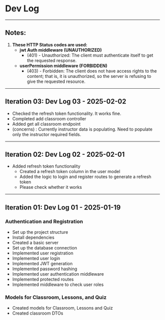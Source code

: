 # Dev Log

---------------------------
## Notes:
1. **These HTTP Status codes are used:**
    - **jwt Auth middleware (UNAUTHORIZED)**
      - (401) - Unauthorized: The client must authenticate itself to get the requested response.
    - **userPermission middleware (FORBIDDEN)**
      - (403) - Forbidden: The client does not have access rights to the content; that is, it is unauthorized, so the server is refusing to give the requested resource.

---------------------------
## Iteration 03: Dev Log 03 - 2025-02-02
- Checked the refresh token functionality. It works fine.
- Completed add classroom controller
- Added get all classroom endpoint
- (concerns) : Currently instructor data is populating. Need to populate only the instructor required fields.


---------------------------
## Iteration 02: Dev Log 02 - 2025-02-01
- Added refresh token functionality
  - Created a refresh token column in the user model
  - Added the logic to login and register routes to generate a refresh token
  - Please check whether it works

---------------------------
## Iteration 01: Dev Log 01 - 2025-01-19
### Authentication and Registration
- Set up the project structure
- Install dependencies
- Created a basic server
- Set up the database connection
- Implemented user registration
- Implemented user login
- Implemented JWT generation
- Implemented password hashing
- Implemented user authentication middleware
- Implemented protected routes
- Implemented middleware to check user roles

### Models for Classroom, Lessons, and Quiz
- Created models for Classroom, Lessons and Quiz
- Created classroom DTOs
